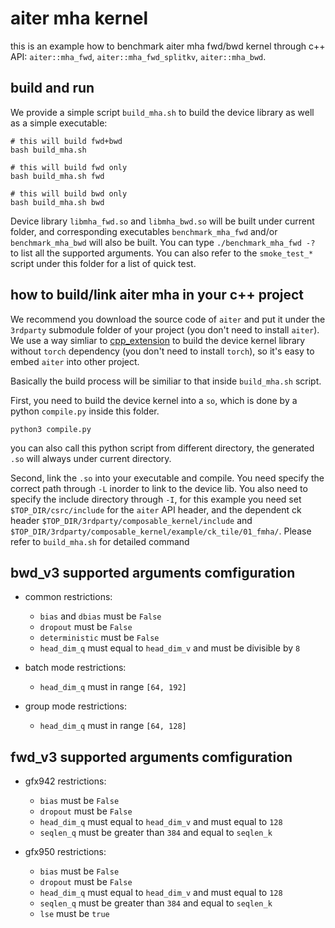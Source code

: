 # aiter mha kernel

this is an example how to benchmark aiter mha fwd/bwd kernel through c++ API: `aiter::mha_fwd`, `aiter::mha_fwd_splitkv`, `aiter::mha_bwd`.

## build and run
We provide a simple script `build_mha.sh` to build the device library as well as a simple executable:
```
# this will build fwd+bwd
bash build_mha.sh

# this will build fwd only
bash build_mha.sh fwd

# this will build bwd only
bash build_mha.sh bwd
```
Device library `libmha_fwd.so` and `libmha_bwd.so` will be built under current folder, and corresponding executables `benchmark_mha_fwd` and/or `benchmark_mha_bwd` will also be built. You can type `./benchmark_mha_fwd -?` to list all the supported arguments. You can also refer to the `smoke_test_*` script under this folder for a list of quick test.

## how to build/link aiter mha in your c++ project
We recommend you download the source code of `aiter` and put it under the `3rdparty` submodule folder of your project (you don't need to install `aiter`). We use a way simliar to [cpp_extension](https://github.com/pytorch/pytorch/blob/main/torch/utils/cpp_extension.py) to build the device kernel library without `torch` dependency (you don't need to install `torch`), so it's easy to embed `aiter` into other project.

Basically the build process will be similiar to that inside `build_mha.sh` script.

First, you need to build the device kernel into a `so`, which is done by a python `compile.py` inside this folder.
```
python3 compile.py
```
you can also call this python script from different directory, the generated `.so` will always under current directory.

Second, link the `.so` into your executable and compile. You need specify the correct path through `-L` inorder to link to the device lib. You also need to specify the include directory through `-I`, for this example you need set `$TOP_DIR/csrc/include` for the `aiter` API header, and the dependent ck header `$TOP_DIR/3rdparty/composable_kernel/include` and `$TOP_DIR/3rdparty/composable_kernel/example/ck_tile/01_fmha/`. Please refer to `build_mha.sh` for detailed command

## bwd_v3 supported arguments comfiguration
- common restrictions:
    - `bias` and `dbias` must be `False`
    - `dropout` must be `False`
    - `deterministic` must be `False`
    - `head_dim_q` must equal to `head_dim_v` and must be divisible by `8`

- batch mode restrictions:
    - `head_dim_q` must in range `[64, 192]`

- group mode restrictions:
    - `head_dim_q` must in range `[64, 128]`

## fwd_v3 supported arguments comfiguration
- gfx942 restrictions:
    - `bias` must be `False`
    - `dropout` must be `False`
    - `head_dim_q` must equal to `head_dim_v` and must equal to `128`
    - `seqlen_q` must be greater than `384` and equal to `seqlen_k`

- gfx950 restrictions:
    - `bias` must be `False`
    - `dropout` must be `False`
    - `head_dim_q` must equal to `head_dim_v` and must equal to `128`
    - `seqlen_q` must be greater than `384` and equal to `seqlen_k`
    - `lse` must be `true`

